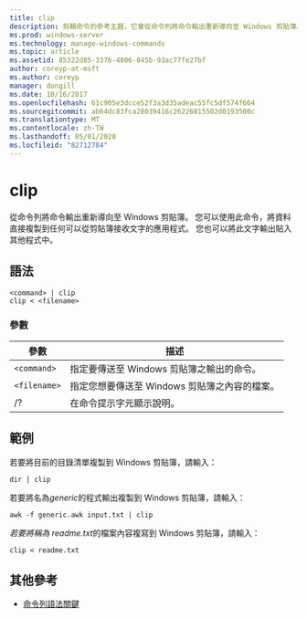 ```yaml
---
title: clip
description: 剪輯命令的參考主題，它會從命令列將命令輸出重新導向至 Windows 剪貼簿。
ms.prod: windows-server
ms.technology: manage-windows-commands
ms.topic: article
ms.assetid: 85322d85-3376-4806-845b-93ac77fe27bf
author: coreyp-at-msft
ms.author: coreyp
manager: dongill
ms.date: 10/16/2017
ms.openlocfilehash: 61c905e3dcce52f3a3d35adeac55fc5df574f664
ms.sourcegitcommit: ab64dc83fca28039416c26226815502d0193500c
ms.translationtype: MT
ms.contentlocale: zh-TW
ms.lasthandoff: 05/01/2020
ms.locfileid: "82712784"
---
```

# <a name="clip"></a>clip

從命令列將命令輸出重新導向至 Windows 剪貼簿。 您可以使用此命令，將資料直接複製到任何可以從剪貼簿接收文字的應用程式。 您也可以將此文字輸出貼入其他程式中。

## <a name="syntax"></a>語法

```
<command> | clip
clip < <filename>
```

### <a name="parameters"></a>參數

| 參數 | 描述 |
| --------- | ----------- |
| `<command>` | 指定要傳送至 Windows 剪貼簿之輸出的命令。 |
| `<filename>` | 指定您想要傳送至 Windows 剪貼簿之內容的檔案。 |
| /? | 在命令提示字元顯示說明。 |

## <a name="examples"></a>範例

若要將目前的目錄清單複製到 Windows 剪貼簿，請輸入：

```
dir | clip
```

若要將名為*generic*的程式輸出複製到 Windows 剪貼簿，請輸入：

```
awk -f generic.awk input.txt | clip
```

*若要將稱為 readme.txt*的檔案內容複寫到 Windows 剪貼簿，請輸入：

```
clip < readme.txt
```

## <a name="additional-references"></a>其他參考

- [命令列語法關鍵](command-line-syntax-key.md)